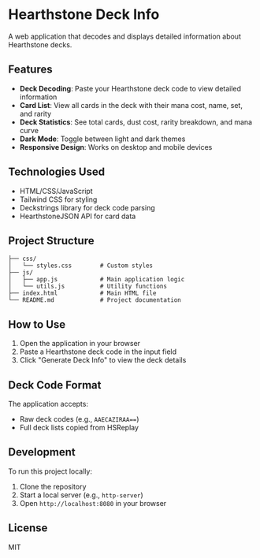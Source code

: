 # Hearthstone Deck Info

A web application that decodes and displays detailed information about Hearthstone decks.

## Features

- **Deck Decoding**: Paste your Hearthstone deck code to view detailed information
- **Card List**: View all cards in the deck with their mana cost, name, set, and rarity
- **Deck Statistics**: See total cards, dust cost, rarity breakdown, and mana curve
- **Dark Mode**: Toggle between light and dark themes
- **Responsive Design**: Works on desktop and mobile devices

## Technologies Used

- HTML/CSS/JavaScript
- Tailwind CSS for styling
- Deckstrings library for deck code parsing
- HearthstoneJSON API for card data

## Project Structure

```
├── css/
│   └── styles.css        # Custom styles
├── js/
│   ├── app.js            # Main application logic
│   └── utils.js          # Utility functions
├── index.html            # Main HTML file
└── README.md             # Project documentation
```

## How to Use

1. Open the application in your browser
2. Paste a Hearthstone deck code in the input field
3. Click "Generate Deck Info" to view the deck details

## Deck Code Format

The application accepts:
- Raw deck codes (e.g., `AAECAZIRAA==`)
- Full deck lists copied from HSReplay

## Development

To run this project locally:

1. Clone the repository
2. Start a local server (e.g., `http-server`)
3. Open `http://localhost:8080` in your browser

## License

MIT

